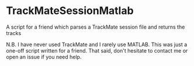 # TrackMateSessionMatlab
A script for a friend which parses a TrackMate session file and returns the tracks

N.B. I have never used TrackMate and I rarely use MATLAB.
This was just a one-off script written for a friend.
That said, don't hesitate to contact me or open an issue if you need help.
